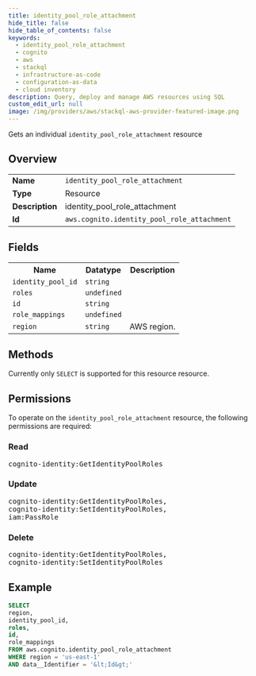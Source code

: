 ```yaml
---
title: identity_pool_role_attachment
hide_title: false
hide_table_of_contents: false
keywords:
  - identity_pool_role_attachment
  - cognito
  - aws
  - stackql
  - infrastructure-as-code
  - configuration-as-data
  - cloud inventory
description: Query, deploy and manage AWS resources using SQL
custom_edit_url: null
image: /img/providers/aws/stackql-aws-provider-featured-image.png
---
```

Gets an individual <code>identity_pool_role_attachment</code> resource

## Overview
<table><tbody>
<tr><td><b>Name</b></td><td><code>identity_pool_role_attachment</code></td></tr>
<tr><td><b>Type</b></td><td>Resource</td></tr>
<tr><td><b>Description</b></td><td>identity_pool_role_attachment</td></tr>
<tr><td><b>Id</b></td><td><code>aws.cognito.identity_pool_role_attachment</code></td></tr>
</tbody></table>

## Fields
<table><tbody>
<tr><th>Name</th><th>Datatype</th><th>Description</th></tr>
<tr><td><code>identity_pool_id</code></td><td><code>string</code></td><td></td></tr>
<tr><td><code>roles</code></td><td><code>undefined</code></td><td></td></tr>
<tr><td><code>id</code></td><td><code>string</code></td><td></td></tr>
<tr><td><code>role_mappings</code></td><td><code>undefined</code></td><td></td></tr>
<tr><td><code>region</code></td><td><code>string</code></td><td>AWS region.</td></tr>

</tbody></table>

## Methods
Currently only <code>SELECT</code> is supported for this resource resource.

## Permissions

To operate on the <code>identity_pool_role_attachment</code> resource, the following permissions are required:

### Read
<pre>
cognito-identity:GetIdentityPoolRoles</pre>

### Update
<pre>
cognito-identity:GetIdentityPoolRoles,
cognito-identity:SetIdentityPoolRoles,
iam:PassRole</pre>

### Delete
<pre>
cognito-identity:GetIdentityPoolRoles,
cognito-identity:SetIdentityPoolRoles</pre>


## Example
```sql
SELECT
region,
identity_pool_id,
roles,
id,
role_mappings
FROM aws.cognito.identity_pool_role_attachment
WHERE region = 'us-east-1'
AND data__Identifier = '&lt;Id&gt;'
```
